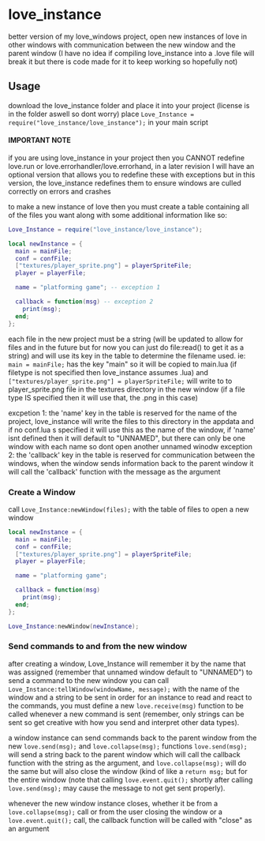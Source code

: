 # love_instance
better version of my love_windows project, open new instances of love in other windows with communication between the new window and the parent window
(I have no idea if compiling love_instance into a .love file will break it but there is code made for it to keep working so hopefully not)

## Usage
download the love_instance folder and place it into your project (license is in the folder aswell so dont worry)
place ```Love_Instance = require("love_instance/love_instance");``` in your main script

#### IMPORTANT NOTE
if you are using love_instance in your project then you CANNOT redefine love.run or love.errorhandler/love.errorhand, in a later revision I will have an optional version that allows you to redefine these with exceptions but in this version, the love_instance redefines them to ensure windows are culled correctly on errors and crashes

to make a new instance of love then you must create a table containing all of the files you want along with some additional information like so:
```lua
Love_Instance = require("love_instance/love_instance");

local newInstance = {
  main = mainFile;
  conf = confFile;
  ["textures/player_sprite.png"] = playerSpriteFile;
  player = playerFile;

  name = "platforming game"; -- exception 1

  callback = function(msg) -- exception 2
    print(msg);
  end;
};
```
each file in the new project must be a string (will be updated to allow for files and in the future but for now you can just do file:read() to get it as a string) and will use its key in the table to determine the filename used.
ie: ```main = mainFile;``` has the key "main" so it will be copied to main.lua (if filetype is not specified then love_instance assumes .lua)
and ```["textures/player_sprite.png"] = playerSpriteFile;``` will write to to player_sprite.png file in the textures directory in the new window (if a file type IS specified then it will use that, the .png in this case)

excpetion 1: the 'name' key in the table is reserved for the name of the project, love_instance will write the files to this directory in the appdata and if no conf.lua s specified it will use this as the name of the window, if 'name' isnt defined then it will default to "UNNAMED", but there can only be one window with each name so dont open another unnamed winodw
exception 2: the 'callback' key in the table is reserved for communication between the windows, when the window sends information back to the parent window it will call the 'callback' function with the message as the argument

### Create a Window
call ```Love_Instance:newWindow(files);``` with the table of files to open a new window
```lua
local newInstance = {
  main = mainFile;
  conf = confFile;
  ["textures/player_sprite.png"] = playerSpriteFile;
  player = playerFile;

  name = "platforming game";

  callback = function(msg)
    print(msg);
  end;
};

Love_Instance:newWindow(newInstance);
```

### Send commands to and from the new window
after creating a window, Love_Instance will remember it by the name that was assigned (remember that unnamed window default to "UNNAMED")
to send a command to the new window you can call ```Love_Instance:tellWindow(windowName, message);``` with the name of the window and a string to be sent
in order for an instance to read and react to the commands, you must define a new ```love.receive(msg)``` function to be called whenever a new command is sent (remember, only strings can be sent so get creative with how you send and interpret other data types).

a window instance can send commands back to the parent window from the new ```love.send(msg);``` and ```love.collapse(msg);``` functions
```love.send(msg);``` will send a string back to the parent window which will call the callback function with the string as the argument, and ```love.collapse(msg);``` will do the same but will also close the window (kind of like a ```return msg;``` but for the entire window (note that calling ```love.event.quit();``` shortly after calling ```love.send(msg);``` may cause the message to not get sent properly).

whenever the new window instance closes, whether it be from a ```love.collapse(msg);``` call or from the user closing the window or a ```love.event.quit();``` call, the callback function will be called with "close" as an argument
